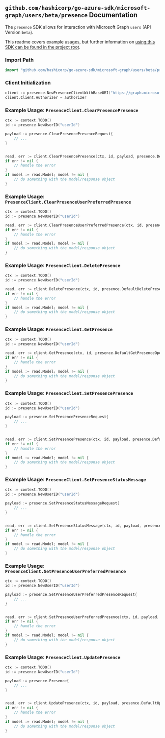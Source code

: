 
## `github.com/hashicorp/go-azure-sdk/microsoft-graph/users/beta/presence` Documentation

The `presence` SDK allows for interaction with Microsoft Graph `users` (API Version `beta`).

This readme covers example usages, but further information on [using this SDK can be found in the project root](https://github.com/hashicorp/go-azure-sdk/tree/main/docs).

### Import Path

```go
import "github.com/hashicorp/go-azure-sdk/microsoft-graph/users/beta/presence"
```


### Client Initialization

```go
client := presence.NewPresenceClientWithBaseURI("https://graph.microsoft.com")
client.Client.Authorizer = authorizer
```


### Example Usage: `PresenceClient.ClearPresencePresence`

```go
ctx := context.TODO()
id := presence.NewUserID("userId")

payload := presence.ClearPresencePresenceRequest{
	// ...
}


read, err := client.ClearPresencePresence(ctx, id, payload, presence.DefaultClearPresencePresenceOperationOptions())
if err != nil {
	// handle the error
}
if model := read.Model; model != nil {
	// do something with the model/response object
}
```


### Example Usage: `PresenceClient.ClearPresenceUserPreferredPresence`

```go
ctx := context.TODO()
id := presence.NewUserID("userId")

read, err := client.ClearPresenceUserPreferredPresence(ctx, id, presence.DefaultClearPresenceUserPreferredPresenceOperationOptions())
if err != nil {
	// handle the error
}
if model := read.Model; model != nil {
	// do something with the model/response object
}
```


### Example Usage: `PresenceClient.DeletePresence`

```go
ctx := context.TODO()
id := presence.NewUserID("userId")

read, err := client.DeletePresence(ctx, id, presence.DefaultDeletePresenceOperationOptions())
if err != nil {
	// handle the error
}
if model := read.Model; model != nil {
	// do something with the model/response object
}
```


### Example Usage: `PresenceClient.GetPresence`

```go
ctx := context.TODO()
id := presence.NewUserID("userId")

read, err := client.GetPresence(ctx, id, presence.DefaultGetPresenceOperationOptions())
if err != nil {
	// handle the error
}
if model := read.Model; model != nil {
	// do something with the model/response object
}
```


### Example Usage: `PresenceClient.SetPresencePresence`

```go
ctx := context.TODO()
id := presence.NewUserID("userId")

payload := presence.SetPresencePresenceRequest{
	// ...
}


read, err := client.SetPresencePresence(ctx, id, payload, presence.DefaultSetPresencePresenceOperationOptions())
if err != nil {
	// handle the error
}
if model := read.Model; model != nil {
	// do something with the model/response object
}
```


### Example Usage: `PresenceClient.SetPresenceStatusMessage`

```go
ctx := context.TODO()
id := presence.NewUserID("userId")

payload := presence.SetPresenceStatusMessageRequest{
	// ...
}


read, err := client.SetPresenceStatusMessage(ctx, id, payload, presence.DefaultSetPresenceStatusMessageOperationOptions())
if err != nil {
	// handle the error
}
if model := read.Model; model != nil {
	// do something with the model/response object
}
```


### Example Usage: `PresenceClient.SetPresenceUserPreferredPresence`

```go
ctx := context.TODO()
id := presence.NewUserID("userId")

payload := presence.SetPresenceUserPreferredPresenceRequest{
	// ...
}


read, err := client.SetPresenceUserPreferredPresence(ctx, id, payload, presence.DefaultSetPresenceUserPreferredPresenceOperationOptions())
if err != nil {
	// handle the error
}
if model := read.Model; model != nil {
	// do something with the model/response object
}
```


### Example Usage: `PresenceClient.UpdatePresence`

```go
ctx := context.TODO()
id := presence.NewUserID("userId")

payload := presence.Presence{
	// ...
}


read, err := client.UpdatePresence(ctx, id, payload, presence.DefaultUpdatePresenceOperationOptions())
if err != nil {
	// handle the error
}
if model := read.Model; model != nil {
	// do something with the model/response object
}
```
